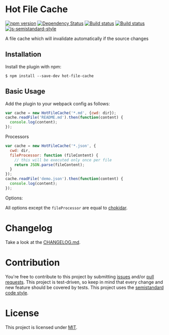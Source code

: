 Hot File Cache
========================================
[![npm version](https://badge.fury.io/js/hot-file-cache.svg)](http://badge.fury.io/js/hot-file-cache) [![Dependency Status](https://david-dm.org/jantimon/hot-file-cache.svg)](https://david-dm.org/jantimon/hot-file-cache) [![Build status](https://travis-ci.org/jantimon/hot-file-cache.svg)](https://travis-ci.org/jantimon/hot-file-cache) [![Build status](https://ci.appveyor.com/api/projects/status/u0798wdxt4qho7xq/branch/master?svg=true)](https://ci.appveyor.com/project/jantimon/hot-file-cache/branch/master)
 [![js-semistandard-style](https://img.shields.io/badge/code%20style-semistandard-brightgreen.svg?style=flat-square)](https://github.com/Flet/semistandard)

A file cache which will invalidate automatically if the source changes

Installation
------------

Install the plugin with npm:
```shell
$ npm install --save-dev hot-file-cache
```

Basic Usage
-----------
Add the plugin to your webpack config as follows:

```javascript
var cache = new HotFileCache('*.md', {cwd: dir});
cache.readFile('README.md').then(function(content) {
  console.log(content);
});
```

Processors


```javascript
var cache = new HotFileCache('*.json', {
  cwd: dir,
  fileProcessor: function (fileContent) {
    // this will be executed only once per file
    return JSON.parse(fileContent);
  }
});
cache.readFile('demo.json').then(function(content) {
  console.log(content);
});
```

Options:

All options except the `fileProcessor` are equal to [chokidar](https://github.com/paulmillr/chokidar#getting-started).


# Changelog

Take a look at the  [CHANGELOG.md](https://github.com/jantimon/hot-file-cache/tree/master/CHANGELOG.md).


# Contribution

You're free to contribute to this project by submitting [issues](https://github.com/jantimon/hot-file-cache/issues) and/or [pull requests](https://github.com/jantimon/hot-file-cache/pulls). This project is test-driven, so keep in mind that every change and new feature should be covered by tests.
This project uses the [semistandard code style](https://github.com/Flet/semistandard).

# License

This project is licensed under [MIT](https://github.com/jantimon/hot-file-cache/blob/master/LICENSE).